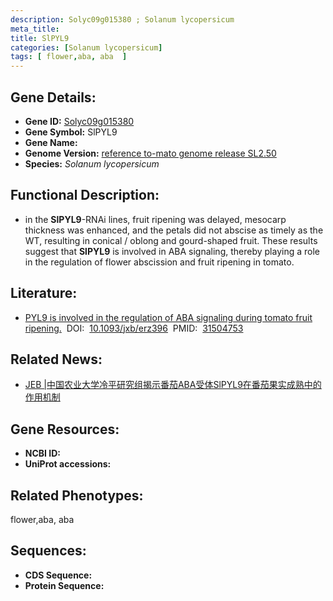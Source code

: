 ```yaml
---
description: Solyc09g015380 ; Solanum lycopersicum
meta_title:
title: SlPYL9
categories: [Solanum lycopersicum]
tags: [ flower,aba, aba  ]
---
```


## Gene Details:
- **Gene ID:**	[Solyc09g015380]()
- **Gene Symbol:** SlPYL9
- **Gene Name:** 
- **Genome Version:** [reference to-mato genome release SL2.50]()
- **Species:** *Solanum lycopersicum*

## Functional Description:
   - in the **SlPYL9**-RNAi lines, fruit ripening was delayed, mesocarp thickness was enhanced, and the petals did not abscise as timely as the WT, resulting in conical / oblong and gourd-shaped fruit. These results suggest that **SlPYL9** is involved in ABA signaling, thereby playing a role in the regulation of flower abscission and fruit ripening in tomato.

## Literature:
   - [PYL9 is involved in the regulation of ABA signaling during tomato fruit ripening.]( https://www.researchgate.net/publication/335750791_Role_of_an_ABA_receptor_SlPYL9_in_tomato_fruit_ripening)&nbsp;&nbsp;DOI:&nbsp;&nbsp;[10.1093/jxb/erz396](https://www.researchgate.net/publication/335750791_Role_of_an_ABA_receptor_SlPYL9_in_tomato_fruit_ripening)&nbsp;&nbsp;PMID:&nbsp;&nbsp;[31504753](https://pubmed.ncbi.nlm.nih.gov/31504753/)

## Related News:
   - [JEB |中国农业大学冷平研究组揭示番茄ABA受体SlPYL9在番茄果实成熟中的作用机制](https://mp.weixin.qq.com/s?__biz=Mzg3MDEwNDEyMg==&mid=2247485807&idx=2&sn=0ff9f8335874737c8a0e5016ae41a6f4&chksm=ce93a43af9e42d2c86e92ac4391a8f0696e36da8377137d6d1d4cd03c2a003ec2c3cfcd669ca&scene=27#wechat_redirect)

## Gene Resources:
- **NCBI ID:** [](https://www.ncbi.nlm.nih.gov/gene/?term=)
- **UniProt accessions:** [](https://www.uniprot.org/uniprotkb//entry)

## Related Phenotypes:
flower,aba, aba 

## Sequences:
- **CDS Sequence:**
- **Protein Sequence:**

